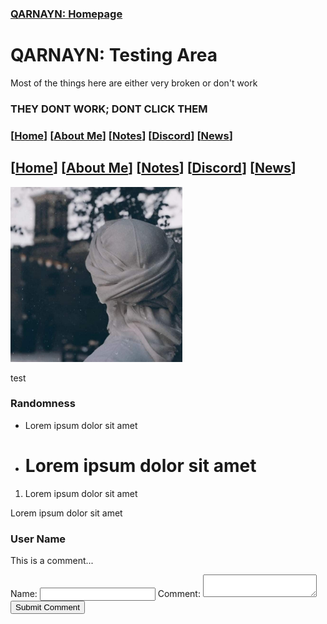 <link rel="icon" href="https://dhulqarnayn.github.io/qarnayn/favicon.ico">
<link rel="stylesheet" href="https://dhulqarnayn.github.io/qarnayn/index.css">

### [QARNAYN: Homepage](https://dhulqarnayn.github.io/qarnayn/index.html)

# QARNAYN: Testing Area
Most of the things here are either very broken or don't work

### THEY DONT WORK; DONT CLICK THEM

### [[Home](index.md)] [[About Me](ABOUT.md)] [[Notes](NOTES.md)] [[Discord](DISCORD.md)] [[News](news.md)]

## [[Home](index.md)] [[About Me](ABOUT.md)] [[Notes](NOTES.md)] [[Discord](DISCORD.md)] [[News](news.md)]

<div class="imageflex">
  <img src="../images/icon.jpg" height="280px">

  <p class="imageflexcontent">test </p>
</div>

### Randomness
- <p>Lorem ipsum dolor sit amet</p>
- <h1>Lorem ipsum dolor sit amet</h1>
1. <p>Lorem ipsum dolor sit amet</p>
<p>Lorem ipsum dolor sit amet</p>

<section id="comment-section">
<div class="comment">
    <h3>User Name</h3>
    <p>This is a comment...</p>
</div>
<form id="comment-forum">
    <label for="username">Name: </label>
    <input type="text" id="username" name="username" required>
    <label for="comment">Comment:</label>
    <textarea id="comment" name="comment" required></textarea>
    <button type="submit">Submit Comment</button>
</form> </section>